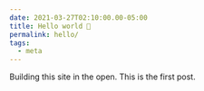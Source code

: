 ```yaml
---
date: 2021-03-27T02:10:00.00-05:00
title: Hello world 👋
permalink: hello/
tags:
  - meta
---
```


Building this site in the open. This is the first post.
